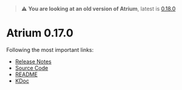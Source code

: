 > :warning: **You are looking at an old version of Atrium**, latest is [0.18.0](../0.18.0)

# Atrium 0.17.0

Following the most important links:
- [Release Notes](https://github.com/robstoll/atrium/releases/tag/v0.17.0)
- [Source Code](https://github.com/robstoll/atrium/tree/v0.17.0)
- [README](https://github.com/robstoll/atrium/blob/v0.17.0/README.md)
- [KDoc](doc)